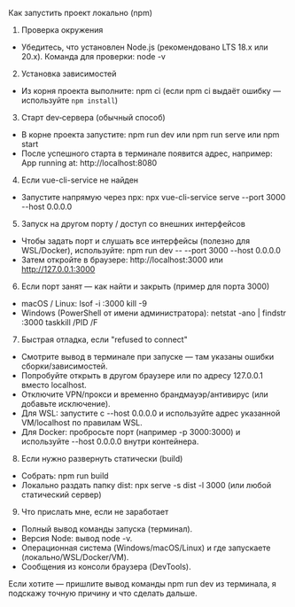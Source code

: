 Как запустить проект локально (npm)

1) Проверка окружения
- Убедитесь, что установлен Node.js (рекомендовано LTS 18.x или 20.x).
  Команда для проверки: 
    node -v

2) Установка зависимостей
- Из корня проекта выполните:
    npm ci
  (если npm ci выдаёт ошибку — используйте `npm install`)

3) Старт dev‑сервера (обычный способ)
- В корне проекта запустите:
    npm run dev
  или
    npm run serve
  или
    npm start
- После успешного старта в терминале появится адрес, например:
    App running at: http://localhost:8080

4) Если vue-cli-service не найден
- Запустите напрямую через npx:
    npx vue-cli-service serve --port 3000 --host 0.0.0.0

5) Запуск на другом порту / доступ со внешних интерфейсов
- Чтобы задать порт и слушать все интерфейсы (полезно для WSL/Docker), используйте:
    npm run dev -- --port 3000 --host 0.0.0.0
- Затем откройте в браузере:
    http://localhost:3000
  или
    http://127.0.0.1:3000

6) Если порт занят — как найти и закрыть (пример для порта 3000)
- macOS / Linux:
    lsof -i :3000
    kill -9 <PID>
- Windows (PowerShell от имени администратора):
    netstat -ano | findstr :3000
    taskkill /PID <PID> /F

7) Быстрая отладка, если "refused to connect"
- Смотрите вывод в терминале при запуске — там указаны ошибки сборки/зависимостей.
- Попробуйте открыть в другом браузере или по адресу 127.0.0.1 вместо localhost.
- Отключите VPN/прокси и временно брандмауэр/антивирус (или добавьте исключение).
- Для WSL: запустите с --host 0.0.0.0 и используйте адрес указанной VM/localhost по правилам WSL.
- Для Docker: пробросьте порт (например -p 3000:3000) и используйте --host 0.0.0.0 внутри контейнера.

8) Если нужно развернуть статически (build)
- Собрать:
    npm run build
- Локально раздать папку dist:
    npx serve -s dist -l 3000
  (или любой статический сервер)

9) Что прислать мне, если не заработает
- Полный вывод команды запуска (терминал).
- Версия Node: вывод node -v.
- Операционная система (Windows/macOS/Linux) и где запускаете (локально/WSL/Docker/VM).
- Сообщения из консоли браузера (DevTools).

Если хотите — пришлите вывод команды npm run dev из терминала, я подскажу точную причину и что сделать дальше.
